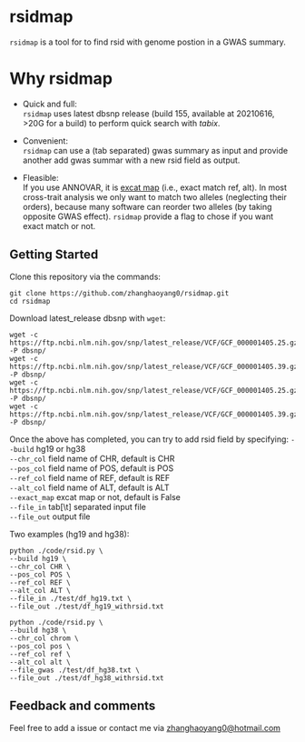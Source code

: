 
# rsidmap
`rsidmap` is a tool for to find rsid with genome postion in a GWAS summary.

# Why rsidmap
- Quick and full:  
`rsidmap` uses latest dbsnp release (build 155, available at 20210616, >20G for a build) to perform quick search with *tabix*.

- Convenient:  
`rsidmap` can use a (tab separated) gwas summary as input and provide another add gwas summar with a new rsid field as output. 

- Fleasible:  
If you use ANNOVAR, it is [excat map](https://annovar.openbioinformatics.org/en/latest/articles/dbSNP/) (i.e., exact match ref, alt). 
In most cross-trait analysis we only want to match two alleles (neglecting their orders), because many software can reorder two alleles (by taking opposite GWAS effect). 
`rsidmap` provide a flag to chose if you want exact match or not.

## Getting Started
Clone this repository via the commands:
```  
git clone https://github.com/zhanghaoyang0/rsidmap.git
cd rsidmap
```

Download latest_release dbsnp with `wget`:
```
wget -c https://ftp.ncbi.nlm.nih.gov/snp/latest_release/VCF/GCF_000001405.25.gz -P dbsnp/
wget -c https://ftp.ncbi.nlm.nih.gov/snp/latest_release/VCF/GCF_000001405.39.gz -P dbsnp/
wget -c https://ftp.ncbi.nlm.nih.gov/snp/latest_release/VCF/GCF_000001405.25.gz.tbi -P dbsnp/
wget -c https://ftp.ncbi.nlm.nih.gov/snp/latest_release/VCF/GCF_000001405.39.gz.tbi -P dbsnp/
```

Once the above has completed, you can try to add rsid field by specifying: 
`--build` hg19 or hg38  
`--chr_col` field name of CHR, default is CHR   
`--pos_col` field name of POS, default is POS  
`--ref_col` field name of REF, default is REF  
`--alt_col` field name of ALT, default is ALT  
`--exact_map` excat map or not, default is False  
`--file_in` tab[\t] separated input file  
`--file_out` output file  

Two examples (hg19 and hg38):

```
python ./code/rsid.py \
--build hg19 \
--chr_col CHR \
--pos_col POS \
--ref_col REF \
--alt_col ALT \
--file_in ./test/df_hg19.txt \
--file_out ./test/df_hg19_withrsid.txt

python ./code/rsid.py \
--build hg38 \
--chr_col chrom \
--pos_col pos \
--ref_col ref \
--alt_col alt \
--file_gwas ./test/df_hg38.txt \
--file_out ./test/df_hg38_withrsid.txt
```

## Feedback and comments
Feel free to add a issue or contact me via zhanghaoyang0@hotmail.com
